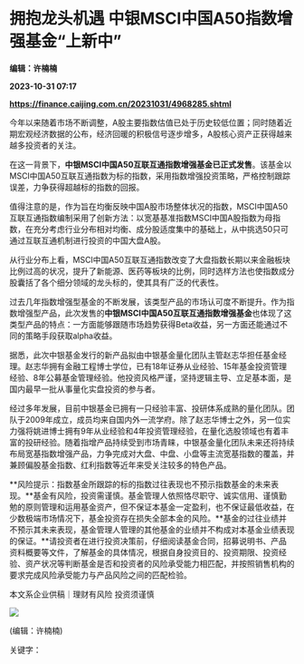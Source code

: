 # 拥抱龙头机遇 中银MSCI中国A50指数增强基金“上新中”
**编辑：许楠楠**

**2023-10-31 07:17**

**https://finance.caijing.com.cn/20231031/4968285.shtml**

今年以来随着市场不断调整，A股主要指数估值已处于历史较低位置；同时随着近期宏观经济数据的公布，经济回暖的积极信号逐步增多，A股核心资产正获得越来越多投资者的关注。

在这一背景下，**中银MSCI中国A50互联互通指数增强基金已正式发售**。该基金以MSCI中国A50互联互通指数为标的指数，采用指数增强投资策略，严格控制跟踪误差，力争获得超越标的指数的回报。

值得注意的是，作为旨在均衡反映中国A股市场整体状况的指数，MSCI中国A50互联互通指数编制采用了创新方法：以宽基基准指数MSCI中国A股指数为母指数，在充分考虑行业分布相对均衡、成分股适度集中的基础上，从中挑选50只可通过互联互通机制进行投资的中国大盘A股。

从行业分布上看，MSCI中国A50互联互通指数改变了大盘指数长期以来金融板块比例过高的状况，提升了新能源、医药等板块的比例，同时选样方法也使指数成分股囊括了各个细分领域的龙头标的，使其具有广泛的代表性。

过去几年指数增强型基金的不断发展，该类型产品的市场认可度不断提升。作为指数增强型产品，此次发售的**中银MSCI中国A50互联互通指数增强基金**也体现了这类型产品的特点：一方面能够跟随市场趋势获得Beta收益，另一方面还能通过不同的策略手段获取alpha收益。

据悉，此次中银基金发行的新产品拟由中银基金量化团队主管赵志华担任基金经理。赵志华拥有金融工程博士学位，已有18年证券从业经验、15年基金投资管理经验、8年公募基金管理经验。他投资风格严谨，坚持逻辑主导、立足基本面，是国内最早一批从事量化实盘投资的参与者。

经过多年发展，目前中银基金已拥有一只经验丰富、投研体系成熟的量化团队。团队于2009年成立，成员均来自国内外一流学府。除了赵志华博士之外，另一位实力强将姚进博士拥有9年从业经验和4年投资管理经验，在量化选股领域也有着丰富的投研经验。随着指增产品持续受到市场青睐，中银基金量化团队未来还将持续布局宽基指数增强产品，力争完成对大盘、中盘、小盘等主流宽基指数的覆盖，并兼顾偏股基金指数、红利指数等近年来受关注较多的特色产品。

**风险提示：指数基金所跟踪的标的指数过往表现也不预示指数基金的未来表现。**基金有风险，投资需谨慎。基金管理人依照恪尽职守、诚实信用、谨慎勤勉的原则管理和运用基金资产，但不保证本基金一定盈利，也不保证最低收益，在少数极端市场情况下，基金投资存在损失全部本金的风险。**基金的过往业绩并不预示其未来表现，基金管理人管理的其他基金的业绩并不构成对本基金业绩表现的保证。**请投资者在进行投资决策前，仔细阅读基金合同，招募说明书、产品资料概要等文件，了解基金的具体情况，根据自身投资目的、投资期限、投资经验、资产状况等判断基金是否和投资者的风险承受能力相匹配，并按照销售机构的要求完成风险承受能力与产品风险之间的匹配检验。

本文系企业供稿｜理财有风险 投资须谨慎

![](https://tx1.cdn.caijing.com.cn/2014-03-27/114048455.jpg)

(编辑：许楠楠)

关键字：